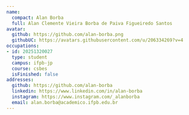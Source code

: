 ```yaml
---
name:
  compact: Alan Borba
  full: Alan Clemente Vieira Borba de Paiva Figueiredo Santos
avatar:
  github: https://github.com/alan-borba.png
  githubUC: https://avatars.githubusercontent.com/u/206334269?v=4
occupations:
- id: 20251320027
  type: student
  campus: ifpb-jp
  course: csbes
  isFinished: false
addresses:
  github: https://github.com/alan-borba
  linkedin: https://www.linkedin.com/in/alan-borba
  instagram: https://www.instagram.com/_alanborba
  email: alan.borba@academico.ifpb.edu.br
---
```

